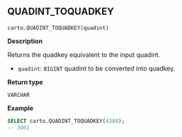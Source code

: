 ## QUADINT_TOQUADKEY

```sql:signature
carto.QUADINT_TOQUADKEY(quadint)
```

**Description**

Returns the quadkey equivalent to the input quadint.

* `quadint`: `BIGINT` quadint to be converted into quadkey.

**Return type**

`VARCHAR`

**Example**

```sql
SELECT carto.QUADINT_TOQUADKEY(4388);
-- 3001
```